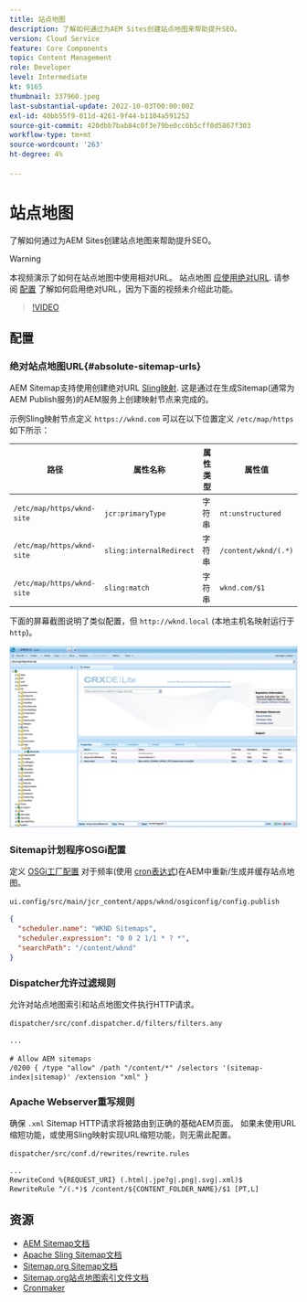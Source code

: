 ```yaml
---
title: 站点地图
description: 了解如何通过为AEM Sites创建站点地图来帮助提升SEO。
version: Cloud Service
feature: Core Components
topic: Content Management
role: Developer
level: Intermediate
kt: 9165
thumbnail: 337960.jpeg
last-substantial-update: 2022-10-03T00:00:00Z
exl-id: 40bb55f9-011d-4261-9f44-b1104a591252
source-git-commit: 420dbb7bab84c0f3e79be0cc6b5cff0d5867f303
workflow-type: tm+mt
source-wordcount: '263'
ht-degree: 4%

---
```


# 站点地图

了解如何通过为AEM Sites创建站点地图来帮助提升SEO。

>[!WARNING]
>
>本视频演示了如何在站点地图中使用相对URL。 站点地图 [应使用绝对URL](https://sitemaps.org/protocol.html). 请参阅 [配置](#absolute-sitemap-urls) 了解如何启用绝对URL，因为下面的视频未介绍此功能。

>[!VIDEO](https://video.tv.adobe.com/v/337960?quality=12&learn=on)

## 配置

### 绝对站点地图URL{#absolute-sitemap-urls}

AEM Sitemap支持使用创建绝对URL [Sling映射](https://sling.apache.org/documentation/the-sling-engine/mappings-for-resource-resolution.html). 这是通过在生成Sitemap(通常为AEM Publish服务)的AEM服务上创建映射节点来完成的。

示例Sling映射节点定义 `https://wknd.com` 可以在以下位置定义 `/etc/map/https` 如下所示：

| 路径 | 属性名称 | 属性类型 | 属性值 |
|------|----------|---------------|-------|
| `/etc/map/https/wknd-site` | `jcr:primaryType` | 字符串 | `nt:unstructured` |
| `/etc/map/https/wknd-site` | `sling:internalRedirect` | 字符串 | `/content/wknd/(.*)` |
| `/etc/map/https/wknd-site` | `sling:match` | 字符串 | `wknd.com/$1` |

下面的屏幕截图说明了类似配置，但 `http://wknd.local` (本地主机名映射运行于 `http`)。

![站点地图绝对URL配置](../assets/sitemaps/sitemaps-absolute-urls.jpg)


### Sitemap计划程序OSGi配置

定义 [OSGi工厂配置](http://localhost:4502/system/console/configMgr/org.apache.sling.sitemap.impl.SitemapScheduler) 对于频率(使用 [cron表达式](http://www.cronmaker.com/))在AEM中重新/生成并缓存站点地图。

`ui.config/src/main/jcr_content/apps/wknd/osgiconfig/config.publish`

```json
{
  "scheduler.name": "WKND Sitemaps",
  "scheduler.expression": "0 0 2 1/1 * ? *",
  "searchPath": "/content/wknd"
}
```

### Dispatcher允许过滤规则

允许对站点地图索引和站点地图文件执行HTTP请求。

`dispatcher/src/conf.dispatcher.d/filters/filters.any`

```
...

# Allow AEM sitemaps
/0200 { /type "allow" /path "/content/*" /selectors '(sitemap-index|sitemap)' /extension "xml" }
```

### Apache Webserver重写规则

确保 `.xml` Sitemap HTTP请求将被路由到正确的基础AEM页面。 如果未使用URL缩短功能，或使用Sling映射实现URL缩短功能，则无需此配置。

`dispatcher/src/conf.d/rewrites/rewrite.rules`

```
...
RewriteCond %{REQUEST_URI} (.html|.jpe?g|.png|.svg|.xml)$
RewriteRule ^/(.*)$ /content/${CONTENT_FOLDER_NAME}/$1 [PT,L]
```

## 资源

+ [AEM Sitemap文档](https://experienceleague.adobe.com/docs/experience-manager-cloud-service/content/overview/seo-and-url-management.html?lang=en)
+ [Apache Sling Sitemap文档](https://github.com/apache/sling-org-apache-sling-sitemap#readme)
+ [Sitemap.org Sitemap文档](https://www.sitemaps.org/protocol.html)
+ [Sitemap.org站点地图索引文件文档](https://www.sitemaps.org/protocol.html#index)
+ [Cronmaker](http://www.cronmaker.com/)